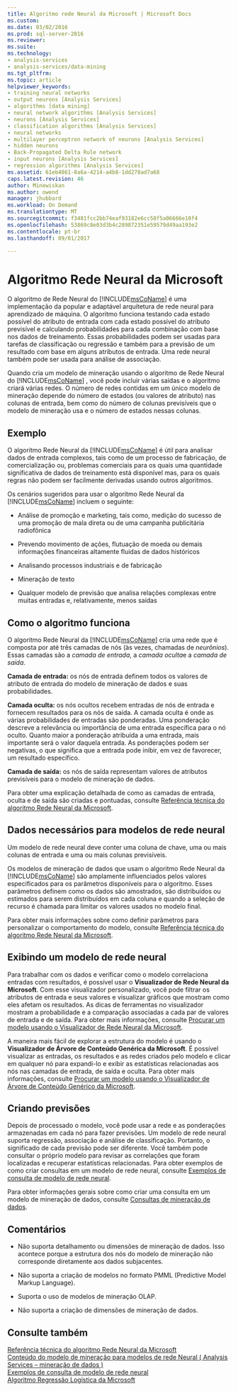 ```yaml
---
title: Algoritmo rede Neural da Microsoft | Microsoft Docs
ms.custom: 
ms.date: 03/02/2016
ms.prod: sql-server-2016
ms.reviewer: 
ms.suite: 
ms.technology:
- analysis-services
- analysis-services/data-mining
ms.tgt_pltfrm: 
ms.topic: article
helpviewer_keywords:
- training neural networks
- output neurons [Analysis Services]
- algorithms [data mining]
- neural network algorithms [Analysis Services]
- neurons [Analysis Services]
- classification algorithms [Analysis Services]
- neural networks
- multilayer perceptron network of neurons [Analysis Services]
- hidden neurons
- Back-Propagated Delta Rule network
- input neurons [Analysis Services]
- regression algorithms [Analysis Services]
ms.assetid: 61eb4861-8a6a-4214-a4b8-1dd278ad7a68
caps.latest.revision: 46
author: Minewiskan
ms.author: owend
manager: jhubbard
ms.workload: On Demand
ms.translationtype: MT
ms.sourcegitcommit: f3481fcc2bb74eaf93182e6cc58f5a06666e10f4
ms.openlocfilehash: 53869c8e03d3b4c289872351e59579d49aa193e2
ms.contentlocale: pt-br
ms.lasthandoff: 09/01/2017

---
```

# <a name="microsoft-neural-network-algorithm"></a>Algoritmo Rede Neural da Microsoft
  O algoritmo de Rede Neural do [!INCLUDE[msCoName](../../includes/msconame-md.md)] é uma implementação da popular e adaptável arquitetura de rede neural para aprendizado de máquina.  O algoritmo funciona testando cada estado possível do atributo de entrada com cada estado possível do atributo previsível e calculando probabilidades para cada combinação com base nos dados de treinamento. Essas probabilidades podem ser usadas para tarefas de classificação ou regressão e também para a previsão de um resultado com base em alguns atributos de entrada. Uma rede neural também pode ser usada para análise de associação.  
  
 Quando cria um modelo de mineração usando o algoritmo de Rede Neural do [!INCLUDE[msCoName](../../includes/msconame-md.md)] , você pode incluir várias saídas e o algoritmo criará várias redes. O número de redes contidas em um único modelo de mineração depende do número de estados (ou valores de atributo) nas colunas de entrada, bem como do número de colunas previsíveis que o modelo de mineração usa e o número de estados nessas colunas.  
  
## <a name="example"></a>Exemplo  
 O algoritmo Rede Neural da [!INCLUDE[msCoName](../../includes/msconame-md.md)] é útil para analisar dados de entrada complexos, tais como de um processo de fabricação, de comercialização ou, problemas comerciais para os quais uma quantidade significativa de dados de treinamento está disponível mas, para os quais regras não podem ser facilmente derivadas usando outros algoritmos.  
  
 Os cenários sugeridos para usar o algoritmo Rede Neural da [!INCLUDE[msCoName](../../includes/msconame-md.md)] incluem o seguinte:  
  
-   Análise de promoção e marketing, tais como, medição do sucesso de uma promoção de mala direta ou de uma campanha publicitária radiofônica  
  
-   Prevendo movimento de ações, flutuação de moeda ou demais informações financeiras altamente fluidas de dados históricos  
  
-   Analisando processos industriais e de fabricação  
  
-   Mineração de texto  
  
-   Qualquer modelo de previsão que analisa relações complexas entre muitas entradas e, relativamente, menos saídas  
  
## <a name="how-the-algorithm-works"></a>Como o algoritmo funciona  
 O algoritmo Rede Neural da [!INCLUDE[msCoName](../../includes/msconame-md.md)] cria uma rede que é composta por até três camadas de nós (às vezes, chamadas de *neurônios*). Essas camadas são a *camada de entrada*, a *camada oculta*e a *camada de saída*.  
  
 **Camada de entrada:** os nós de entrada definem todos os valores de atributo de entrada do modelo de mineração de dados e suas probabilidades.  
  
 **Camada oculta:** os nós ocultos recebem entradas de nós de entrada e fornecem resultados para os nós de saída. A camada oculta é onde as várias probabilidades de entradas são ponderadas. Uma ponderação descreve a relevância ou importância de uma entrada específica para o nó oculto. Quanto maior a ponderação atribuída a uma entrada, mais importante será o valor daquela entrada. As ponderações podem ser negativas, o que significa que a entrada pode inibir, em vez de favorecer, um resultado específico.  
  
 **Camada de saída:** os nós de saída representam valores de atributos previsíveis para o modelo de mineração de dados.  
  
 Para obter uma explicação detalhada de como as camadas de entrada, oculta e de saída são criadas e pontuadas, consulte [Referência técnica do algoritmo Rede Neural da Microsoft](../../analysis-services/data-mining/microsoft-neural-network-algorithm-technical-reference.md).  
  
## <a name="data-required-for-neural-network-models"></a>Dados necessários para modelos de rede neural  
 Um modelo de rede neural deve conter uma coluna de chave, uma ou mais colunas de entrada e uma ou mais colunas previsíveis.  
  
 Os modelos de mineração de dados que usam o algoritmo Rede Neural da [!INCLUDE[msCoName](../../includes/msconame-md.md)] são amplamente influenciados pelos valores especificados para os parâmetros disponíveis para o algoritmo. Esses parâmetros definem como os dados são amostrados, são distribuídos ou estimados para serem distribuídos em cada coluna e quando a seleção de recurso é chamada para limitar os valores usados no modelo final.  
  
 Para obter mais informações sobre como definir parâmetros para personalizar o comportamento do modelo, consulte [Referência técnica do algoritmo Rede Neural da Microsoft](../../analysis-services/data-mining/microsoft-neural-network-algorithm-technical-reference.md).  
  
## <a name="viewing-a-neural-network-model"></a>Exibindo um modelo de rede neural  
 Para trabalhar com os dados e verificar como o modelo correlaciona entradas com resultados, é possível usar o **Visualizador de Rede Neural da Microsoft**. Com esse visualizador personalizado, você pode filtrar os atributos de entrada e seus valores e visualizar gráficos que mostram como eles afetam os resultados. As dicas de ferramentas no visualizador mostram a probabilidade e a comparação associadas a cada par de valores de entrada e de saída. Para obter mais informações, consulte [Procurar um modelo usando o Visualizador de Rede Neural da Microsoft](../../analysis-services/data-mining/browse-a-model-using-the-microsoft-neural-network-viewer.md).  
  
 A maneira mais fácil de explorar a estrutura do modelo é usando o **Visualizador de Árvore de Conteúdo Genérica da Microsoft**. É possível visualizar as entradas, os resultados e as redes criados pelo modelo e clicar em qualquer nó para expandi-lo e exibir as estatísticas relacionadas aos nós nas camadas de entrada, de saída e oculta. Para obter mais informações, consulte [Procurar um modelo usando o Visualizador de Árvore de Conteúdo Genérico da Microsoft](../../analysis-services/data-mining/browse-a-model-using-the-microsoft-generic-content-tree-viewer.md).  
  
## <a name="creating-predictions"></a>Criando previsões  
 Depois de processado o modelo, você pode usar a rede e as ponderações armazenadas em cada nó para fazer previsões. Um modelo de rede neural suporta regressão, associação e análise de classificação. Portanto, o significado de cada previsão pode ser diferente. Você também pode consultar o próprio modelo para revisar as correlações que foram localizadas e recuperar estatísticas relacionadas. Para obter exemplos de como criar consultas em um modelo de rede neural, consulte [Exemplos de consulta de modelo de rede neural](../../analysis-services/data-mining/neural-network-model-query-examples.md).  
  
 Para obter informações gerais sobre como criar uma consulta em um modelo de mineração de dados, consulte [Consultas de mineração de dados](../../analysis-services/data-mining/data-mining-queries.md).  
  
## <a name="remarks"></a>Comentários  
  
-   Não suporta detalhamento ou dimensões de mineração de dados. Isso acontece porque a estrutura dos nós do modelo de mineração não corresponde diretamente aos dados subjacentes.  
  
-   Não suporta a criação de modelos no formato PMML (Predictive Model Markup Language).  
  
-   Suporta o uso de modelos de mineração OLAP.  
  
-   Não suporta a criação de dimensões de mineração de dados.  
  
## <a name="see-also"></a>Consulte também  
 [Referência técnica do algoritmo Rede Neural da Microsoft](../../analysis-services/data-mining/microsoft-neural-network-algorithm-technical-reference.md)   
 [Conteúdo do modelo de mineração para modelos de rede Neural &#40; Analysis Services – mineração de dados &#41;](../../analysis-services/data-mining/mining-model-content-for-neural-network-models-analysis-services-data-mining.md)   
 [Exemplos de consulta de modelo de rede neural](../../analysis-services/data-mining/neural-network-model-query-examples.md)   
 [Algoritmo Regressão Logística da Microsoft](../../analysis-services/data-mining/microsoft-logistic-regression-algorithm.md)  
  
  

